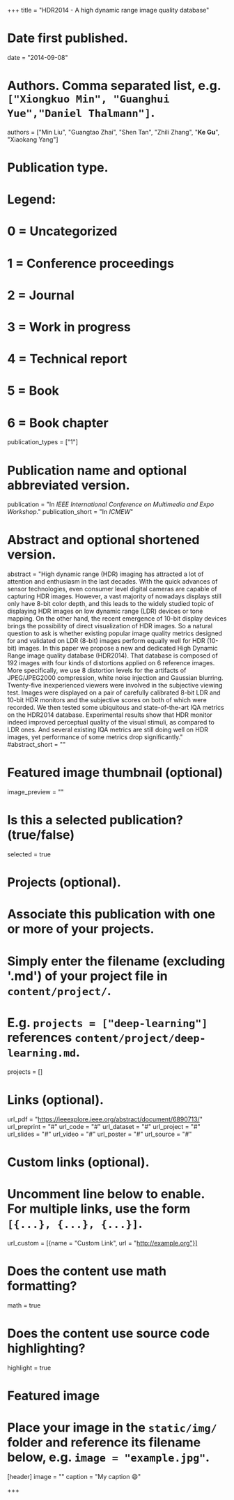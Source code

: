 +++
title = "HDR2014 - A high dynamic range image quality database"

# Date first published.
date = "2014-09-08"

# Authors. Comma separated list, e.g. `["Xiongkuo Min", "Guanghui Yue","Daniel Thalmann"]`.
authors = ["Min Liu", "Guangtao Zhai", "Shen Tan", "Zhili Zhang", "**Ke Gu**", "Xiaokang Yang"]
# Publication type.
# Legend:
# 0 = Uncategorized
# 1 = Conference proceedings
# 2 = Journal
# 3 = Work in progress
# 4 = Technical report
# 5 = Book
# 6 = Book chapter
publication_types = ["1"]

# Publication name and optional abbreviated version.
publication = "In *IEEE International Conference on Multimedia and Expo Workshop*."
publication_short = "In *ICMEW*"

# Abstract and optional shortened version.
abstract = "High dynamic range (HDR) imaging has attracted a lot of attention and enthusiasm in the last decades. With the quick advances of sensor technologies, even consumer level digital cameras are capable of capturing HDR images. However, a vast majority of nowadays displays still only have 8-bit color depth, and this leads to the widely studied topic of displaying HDR images on low dynamic range (LDR) devices or tone mapping. On the other hand, the recent emergence of 10-bit display devices brings the possibility of direct visualization of HDR images. So a natural question to ask is whether existing popular image quality metrics designed for and validated on LDR (8-bit) images perform equally well for HDR (10-bit) images. In this paper we propose a new and dedicated High Dynamic Range image quality database (HDR2014). That database is composed of 192 images with four kinds of distortions applied on 6 reference images. More specifically, we use 8 distortion levels for the artifacts of JPEG/JPEG2000 compression, white noise injection and Gaussian blurring. Twenty-five inexperienced viewers were involved in the subjective viewing test. Images were displayed on a pair of carefully calibrated 8-bit LDR and 10-bit HDR monitors and the subjective scores on both of which were recorded. We then tested some ubiquitous and state-of-the-art IQA metrics on the HDR2014 database. Experimental results show that HDR monitor indeed improved perceptual quality of the visual stimuli, as compared to LDR ones. And several existing IQA metrics are still doing well on HDR images, yet performance of some metrics drop significantly."
#abstract_short = ""

# Featured image thumbnail (optional)
image_preview = ""

# Is this a selected publication? (true/false)
selected = true

# Projects (optional).
#   Associate this publication with one or more of your projects.
#   Simply enter the filename (excluding '.md') of your project file in `content/project/`.
#   E.g. `projects = ["deep-learning"]` references `content/project/deep-learning.md`.
projects = []

# Links (optional).
url_pdf = "https://ieeexplore.ieee.org/abstract/document/6890713/"
url_preprint = "#"
url_code = "#"
url_dataset = "#"
url_project = "#"
url_slides = "#"
url_video = "#"
url_poster = "#"
url_source = "#"

# Custom links (optional).
#   Uncomment line below to enable. For multiple links, use the form `[{...}, {...}, {...}]`.
 url_custom = [{name = "Custom Link", url = "http://example.org"}]

# Does the content use math formatting?
math = true

# Does the content use source code highlighting?
highlight = true

# Featured image
# Place your image in the `static/img/` folder and reference its filename below, e.g. `image = "example.jpg"`.
[header]
image = ""
caption = "My caption 😄"

+++
